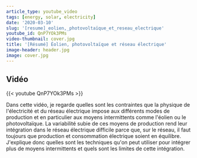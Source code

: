 ```yaml
---
article_type: youtube_video
tags: [energy, solar, electricity]
date: '2020-03-10'
slug: '[resume]_eolien,_photovoltaïque_et_reseau_electrique'
youtube_id: QnP7YOk3PMs
video-thumbnail: cover.jpg
title: '[Résumé] Éolien, photovoltaïque et réseau électrique'
image-header: header.jpg
image: cover.jpg
---
```


## Vidéo

{{< youtube QnP7YOk3PMs >}}

Dans cette vidéo, je regarde quelles sont les contraintes que la physique de l'électricité et du réseau électrique impose aux différents modes de production et en particulier aux moyens intermittents comme l'éolien ou le photovoltaïque. La variabilité subie de ces moyens de production rend leur intégration dans le réseau électrique difficile parce que, sur le réseau, il faut toujours que production et consommation électrique soient en équilibre. J'explique donc quelles sont les techniques qu'on peut utiliser pour intégrer plus de moyens intermittents et quels sont les limites de cette intégration.
